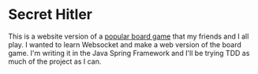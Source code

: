 # Secret Hitler

This is a website version of a [popular board game][1] that my friends and I all play. I wanted to learn Websocket and make a web version of the board game. I'm writing it in the Java Spring Framework and I'll be trying TDD as much of the project as I can.

[1]: https://secrethitler.com/